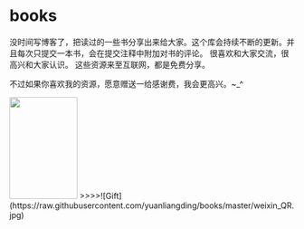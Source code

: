 # books
没时间写博客了，把读过的一些书分享出来给大家。这个库会持续不断的更新。并且每次只提交一本书，会在提交注释中附加对书的评论。
很喜欢和大家交流，很高兴和大家认识。
这些资源来至互联网，都是免费分享。

不过如果你喜欢我的资源，愿意赠送一给感谢费，我会更高兴。~_^

<img src="https://raw.githubusercontent.com/yuanliangding/books/master/alipay_QR.jpg" width="120px" height="180px" />
>>>>![Gift](https://raw.githubusercontent.com/yuanliangding/books/master/weixin_QR.jpg)
